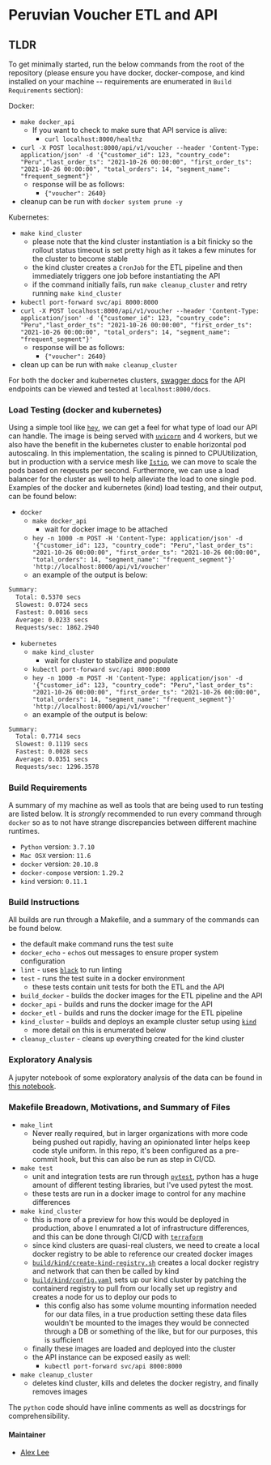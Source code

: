 # Peruvian Voucher ETL and API

## TLDR

To get minimally started, run the below commands from the root of the repository (please ensure you have docker, docker-compose, and kind installed on your machine -- requirements are enumerated in `Build Requirements` section):

Docker:

* `make docker_api`
  * If you want to check to make sure that API service is alive:
    * `curl localhost:8000/healthz`
* `curl -X POST localhost:8000/api/v1/voucher --header 'Content-Type: application/json' -d '{"customer_id": 123, "country_code": "Peru","last_order_ts": "2021-10-26 00:00:00", "first_order_ts": "2021-10-26 00:00:00", "total_orders": 14, "segment_name": "frequent_segment"}'`
  * response will be as follows:
    * `{"voucher": 2640}`
* cleanup can be run with `docker system prune -y`

Kubernetes:

* `make kind_cluster`
  * please note that the kind cluster instantiation is a bit finicky so the rollout status timeout is set pretty high as it takes a few minutes for the cluster to become stable
  * the kind cluster creates a `CronJob` for the ETL pipeline and then immediately triggers one job before instantiating the API
  * if the command initially fails, run `make cleanup_cluster` and retry running `make kind_cluster`
* `kubectl port-forward svc/api 8000:8000`
* `curl -X POST localhost:8000/api/v1/voucher --header 'Content-Type: application/json' -d '{"customer_id": 123, "country_code": "Peru","last_order_ts": "2021-10-26 00:00:00", "first_order_ts": "2021-10-26 00:00:00", "total_orders": 14, "segment_name": "frequent_segment"}'`
  * response will be as follows:
    * `{"voucher": 2640}`
* clean up can be run with `make cleanup_cluster`

For both the docker and kubernetes clusters, [swagger docs](https://swagger.io/docs/) for the API endpoints can be viewed and tested at `localhost:8000/docs`.

### Load Testing (docker and kubernetes)

Using a simple tool like [`hey`](https://github.com/rakyll/hey), we can get a feel for what type of load our API can handle. The image is being served with [`uvicorn`](https://www.uvicorn.org/) and 4 workers, but we also have the benefit in the kubernetes cluster to enable horizontal pod autoscaling. In this implementation, the scaling is pinned to CPUUtilization, but in production with a service mesh like [`Istio`](https://istio.io/), we can move to scale the pods based on reqeusts per second. Furthermore, we can use a load balancer for the cluster as well to help alleviate the load to one single pod. Examples of the docker and kubernetes (kind) load testing, and their output, can be found below:

* `docker`
  * `make docker_api`
    * wait for docker image to be attached
  * `hey -n 1000 -m POST -H 'Content-Type: application/json' -d '{"customer_id": 123, "country_code": "Peru","last_order_ts": "2021-10-26 00:00:00", "first_order_ts": "2021-10-26 00:00:00", "total_orders": 14, "segment_name": "frequent_segment"}' 'http://localhost:8000/api/v1/voucher'`
  * an example of the output is below:

```bash
Summary:
  Total: 0.5370 secs
  Slowest: 0.0724 secs
  Fastest: 0.0016 secs
  Average: 0.0233 secs
  Requests/sec: 1862.2940
```

* `kubernetes`
  * `make kind_cluster`
    * wait for cluster to stabilize and populate
  * `kubectl port-forward svc/api 8000:8000`
  * `hey -n 1000 -m POST -H 'Content-Type: application/json' -d '{"customer_id": 123, "country_code": "Peru","last_order_ts": "2021-10-26 00:00:00", "first_order_ts": "2021-10-26 00:00:00", "total_orders": 14, "segment_name": "frequent_segment"}' 'http://localhost:8000/api/v1/voucher'`
  * an example of the output is below:

```bash
Summary:
  Total: 0.7714 secs
  Slowest: 0.1119 secs
  Fastest: 0.0028 secs
  Average: 0.0351 secs
  Requests/sec: 1296.3578
```

### Build Requirements

A summary of my machine as well as tools that are being used to run testing are listed below. It is _strongly_ recommended to run every command through `docker` so as to not have strange discrepancies between different machine runtimes.

* `Python` version: `3.7.10`
* `Mac OSX` version: `11.6`
* `docker` version: `20.10.8`
* `docker-compose` version: `1.29.2`
* `kind` version: `0.11.1`

### Build Instructions

All builds are run through a Makefile, and a summary of the commands can be found below.

* the default make command runs the test suite
* `docker_echo` - `echo`s out messages to ensure proper system configuration
* `lint` - uses [`black`](https://github.com/psf/black/) to run linting
* `test` - runs the test suite in a docker environment
  * these tests contain unit tests for both the ETL and the API
* `build_docker` - builds the docker images for the ETL pipeline and the API
* `docker_api` - builds and runs the docker image for the API
* `docker_etl` - builds and runs the docker image for the ETL pipeline
* `kind_cluster` - builds and deploys an example cluster setup using [`kind`](https://kind.sigs.k8s.io/)
  * more detail on this is enumerated below
* `cleanup_cluster` - cleans up everything created for the kind cluster

### Exploratory Analysis

A jupyter notebook of some exploratory analysis of the data can be found in [this notebook](notebooks/data_exploration.ipynb).

### Makefile Breadown, Motivations, and Summary of Files

* `make_lint`
  * Never really required, but in larger organizations with more code being pushed out rapidly, having an opinionated linter helps keep code style uniform. In this repo, it's been configured as a pre-commit hook, but this can also be run as step in CI/CD.
* `make test`
  * unit and integration tests are run through [`pytest`](https://docs.pytest.org/en/6.2.x/), python has a huge amount of different testing libraries, but I've used pytest the most.
  * these tests are run in a docker image to control for any machine differences
* `make kind_cluster`
  * this is more of a preview for how this would be deployed in production, above I enumrated a lot of infrastructure differences, and this can be done through CI/CD with [`terraform`](https://www.terraform.io/)
  * since kind clusters are quasi-real clusters, we need to create a local docker registry to be able to reference our created docker images
  * [`build/kind/create-kind-registry.sh`](build/kind/create-kind-registry.sh) creates a local docker registry and network that can then be called by kind
  * [`build/kind/config.yaml`](build/kind/config.yaml) sets up our kind cluster by patching the containerd registry to pull from our locally set up registry and creates a node for us to deploy our pods to
    * this config also has some volume mounting information needed for our data files, in a true production setting these data files wouldn't be mounted to the images they would be connected through a DB or something of the like, but for our purposes, this is sufficient
  * finally these images are loaded and deployed into the cluster
  * the API instance can be exposed easily as well:
    * `kubectl port-forward svc/api 8000:8000`
* `make cleanup_cluster`
  * deletes kind cluster, kills and deletes the docker registry, and finally removes images

The `python` code should have inline comments as well as docstrings for comprehensibility.

#### Maintainer

* [Alex Lee](mailto:westford14@gmail.com)
